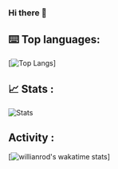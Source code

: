 ### Hi there 👋

## ⌨️ Top languages:
[![Top Langs](https://github-readme-stats.vercel.app/api/top-langs/?username=MatGamingDEV)]

## 📈 Stats :
![Stats](https://github-readme-stats.vercel.app/api?username=MatGamingDEV&show_icons=true&count_private=true&theme=dracula)

## Activity :
[![willianrod's wakatime stats](https://github-readme-stats.vercel.app/api/wakatime?username=MatGamingDEV)]
